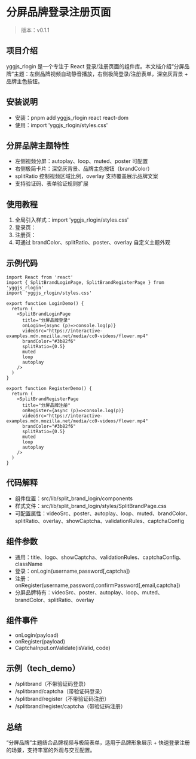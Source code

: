 # 分屏品牌登录注册页面

> 版本：v0.1.1

## 项目介绍
yggjs_rlogin 是一个专注于 React 登录/注册页面的组件库。本文档介绍“分屏品牌”主题：左侧品牌视频自动静音播放，右侧极简登录/注册表单，深空灰背景 + 品牌主色按钮。

## 安装说明
- 安装：pnpm add yggjs_rlogin react react-dom
- 使用：import 'yggjs_rlogin/styles.css'

## 分屏品牌主题特性
- 左侧视频分屏：autoplay、loop、muted、poster 可配置
- 右侧极简卡片：深空灰背景、品牌主色按钮（brandColor）
- splitRatio 控制视频区域比例，overlay 支持覆盖展示品牌文案
- 支持验证码、表单验证规则扩展

## 使用教程
1. 全局引入样式：import 'yggjs_rlogin/styles.css'
2. 登录页：<SplitBrandLoginPage onLogin={...} videoSrc="https://interactive-examples.mdn.mozilla.net/media/cc0-videos/flower.mp4" />
3. 注册页：<SplitBrandRegisterPage onRegister={...} videoSrc="https://interactive-examples.mdn.mozilla.net/media/cc0-videos/flower.mp4" />
4. 可通过 brandColor、splitRatio、poster、overlay 自定义主题外观

## 示例代码
```tsx
import React from 'react'
import { SplitBrandLoginPage, SplitBrandRegisterPage } from 'yggjs_rlogin'
import 'yggjs_rlogin/styles.css'

export function LoginDemo() {
  return (
    <SplitBrandLoginPage
      title="分屏品牌登录"
      onLogin={async (p)=>console.log(p)}
      videoSrc="https://interactive-examples.mdn.mozilla.net/media/cc0-videos/flower.mp4"
      brandColor="#3b82f6"
      splitRatio={0.5}
      muted
      loop
      autoplay
    />
  )
}

export function RegisterDemo() {
  return (
    <SplitBrandRegisterPage
      title="分屏品牌注册"
      onRegister={async (p)=>console.log(p)}
      videoSrc="https://interactive-examples.mdn.mozilla.net/media/cc0-videos/flower.mp4"
      brandColor="#3b82f6"
      splitRatio={0.5}
      muted
      loop
      autoplay
    />
  )
}
```

## 代码解释
- 组件位置：src/lib/split_brand_login/components
- 样式文件：src/lib/split_brand_login/styles/SplitBrandPage.css
- 可配置属性：videoSrc、poster、autoplay、loop、muted、brandColor、splitRatio、overlay、showCaptcha、validationRules、captchaConfig

## 组件参数
- 通用：title、logo、showCaptcha、validationRules、captchaConfig、className
- 登录：onLogin(username,password[,captcha])
- 注册：onRegister(username,password,confirmPassword[,email,captcha])
- 分屏品牌特有：videoSrc、poster、autoplay、loop、muted、brandColor、splitRatio、overlay

## 组件事件
- onLogin(payload)
- onRegister(payload)
- CaptchaInput.onValidate(isValid, code)

## 示例（tech_demo）
- /splitbrand（不带验证码登录）
- /splitbrand/captcha（带验证码登录）
- /splitbrand/register（不带验证码注册）
- /splitbrand/register/captcha（带验证码注册）

## 总结
“分屏品牌”主题结合品牌视频与极简表单，适用于品牌形象展示 + 快速登录注册的场景，支持丰富的外观与交互配置。

